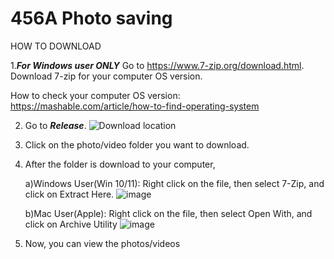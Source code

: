 # 456A Photo saving
 
HOW TO DOWNLOAD

1.***For Windows user ONLY***
   Go to https://www.7-zip.org/download.html. Download 7-zip for your computer OS version.
   
   How to check your computer OS version: https://mashable.com/article/how-to-find-operating-system

2. Go to ***Release***.
   ![Download location](https://github.com/456Afterglow/456A-Photo/assets/123099323/4f41f354-ac4e-4483-b79b-cec33c9df8c3)

3. Click on the photo/video folder you want to download.

4. After the folder is download to your computer,
   
   a)Windows User(Win 10/11):
     Right click on the file, then select 7-Zip, and click on Extract Here.
     ![image](https://github.com/456Afterglow/456A-Photo/assets/123099323/9b512816-8fc6-4fcf-976d-19efa0b1db3a)
   
   b)Mac User(Apple):
     Right click on the file, then select Open With, and click on Archive Utility
     ![image](https://github.com/456Afterglow/456A-Photo/assets/123099323/d3db61b0-7e35-4cce-9399-21ac5f9a3987)

5. Now, you can view the photos/videos


